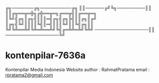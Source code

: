 
╔╗───────╔╗──────────╔╗
║║──────╔╝╚╗─────────║║
║║╔╦══╦═╬╗╔╬══╦═╗╔══╦╣║╔══╦═╗
║╚╝╣╔╗║╔╗╣║║║═╣╔╗╣╔╗╠╣║║╔╗║╔╝
║╔╗╣╚╝║║║║╚╣║═╣║║║╚╝║║╚╣╔╗║║
╚╝╚╩══╩╝╚╩═╩══╩╝╚╣╔═╩╩═╩╝╚╩╝
─────────────────║║
─────────────────╚╝

# kontenpilar-7636a

Kontenpilar Media Indonesia Website
author : RahmatPratama
email : rpratama2@gmail.com
